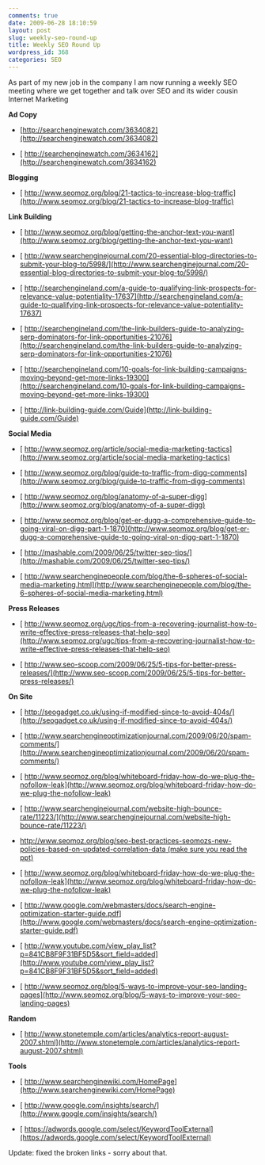 ```yaml
---
comments: true
date: 2009-06-28 18:10:59
layout: post
slug: weekly-seo-round-up
title: Weekly SEO Round Up
wordpress_id: 368
categories: SEO
---
```


As part of my new job in the company I am now running a weekly SEO meeting where we get together and talk over SEO and its wider cousin Internet Marketing

**Ad Copy**



	
  * [http://searchenginewatch.com/3634082](http://searchenginewatch.com/3634082)

	
  * [ http://searchenginewatch.com/3634162](http://searchenginewatch.com/3634162)


**Blogging**



	
  * [ http://www.seomoz.org/blog/21-tactics-to-increase-blog-traffic](http://www.seomoz.org/blog/21-tactics-to-increase-blog-traffic)


**Link Building**



	
  * [ http://www.seomoz.org/blog/getting-the-anchor-text-you-want](http://www.seomoz.org/blog/getting-the-anchor-text-you-want)

	
  * [ http://www.searchenginejournal.com/20-essential-blog-directories-to-submit-your-blog-to/5998/](http://www.searchenginejournal.com/20-essential-blog-directories-to-submit-your-blog-to/5998/)

	
  * [ http://searchengineland.com/a-guide-to-qualifying-link-prospects-for-relevance-value-potentiality-17637](http://searchengineland.com/a-guide-to-qualifying-link-prospects-for-relevance-value-potentiality-17637)

	
  * [ http://searchengineland.com/the-link-builders-guide-to-analyzing-serp-dominators-for-link-opportunities-21076](http://searchengineland.com/the-link-builders-guide-to-analyzing-serp-dominators-for-link-opportunities-21076)

	
  * [ http://searchengineland.com/10-goals-for-link-building-campaigns-moving-beyond-get-more-links-19300](http://searchengineland.com/10-goals-for-link-building-campaigns-moving-beyond-get-more-links-19300)

	
  * [ http://link-building-guide.com/Guide](http://link-building-guide.com/Guide)


**Social Media**



	
  * [ http://www.seomoz.org/article/social-media-marketing-tactics](http://www.seomoz.org/article/social-media-marketing-tactics)

	
  * [ http://www.seomoz.org/blog/guide-to-traffic-from-digg-comments](http://www.seomoz.org/blog/guide-to-traffic-from-digg-comments)

	
  * [ http://www.seomoz.org/blog/anatomy-of-a-super-digg](http://www.seomoz.org/blog/anatomy-of-a-super-digg)

	
  * [ http://www.seomoz.org/blog/get-er-dugg-a-comprehensive-guide-to-going-viral-on-digg-part-1-1870](http://www.seomoz.org/blog/get-er-dugg-a-comprehensive-guide-to-going-viral-on-digg-part-1-1870)

	
  * [ http://mashable.com/2009/06/25/twitter-seo-tips/](http://mashable.com/2009/06/25/twitter-seo-tips/)

	
  * [ http://www.searchenginepeople.com/blog/the-6-spheres-of-social-media-marketing.html](http://www.searchenginepeople.com/blog/the-6-spheres-of-social-media-marketing.html)


**Press Releases**



	
  * [ http://www.seomoz.org/ugc/tips-from-a-recovering-journalist-how-to-write-effective-press-releases-that-help-seo](http://www.seomoz.org/ugc/tips-from-a-recovering-journalist-how-to-write-effective-press-releases-that-help-seo)

	
  * [ http://www.seo-scoop.com/2009/06/25/5-tips-for-better-press-releases/](http://www.seo-scoop.com/2009/06/25/5-tips-for-better-press-releases/)


**On Site**



	
  * [ http://seogadget.co.uk/using-if-modified-since-to-avoid-404s/](http://seogadget.co.uk/using-if-modified-since-to-avoid-404s/)

	
  * [ http://www.searchengineoptimizationjournal.com/2009/06/20/spam-comments/](http://www.searchengineoptimizationjournal.com/2009/06/20/spam-comments/)

	
  * [ http://www.seomoz.org/blog/whiteboard-friday-how-do-we-plug-the-nofollow-leak](http://www.seomoz.org/blog/whiteboard-friday-how-do-we-plug-the-nofollow-leak)

	
  * [ http://www.searchenginejournal.com/website-high-bounce-rate/11223/](http://www.searchenginejournal.com/website-high-bounce-rate/11223/)

	
  * [ http://www.seomoz.org/blog/seo-best-practices-seomozs-new-policies-based-on-updated-correlation-data (make sure you read the ppt)](http://www.seomoz.org/blog/seo-best-practices-seomozs-new-policies-based-on-updated-correlation-data (make sure you read the ppt))

	
  * [ http://www.seomoz.org/blog/whiteboard-friday-how-do-we-plug-the-nofollow-leak](http://www.seomoz.org/blog/whiteboard-friday-how-do-we-plug-the-nofollow-leak)

	
  * [ http://www.google.com/webmasters/docs/search-engine-optimization-starter-guide.pdf](http://www.google.com/webmasters/docs/search-engine-optimization-starter-guide.pdf)

	
  * [ http://www.youtube.com/view_play_list?p=841CB8F9F31BF5D5&sort_field=added](http://www.youtube.com/view_play_list?p=841CB8F9F31BF5D5&sort_field=added)

	
  * [ http://www.seomoz.org/blog/5-ways-to-improve-your-seo-landing-pages](http://www.seomoz.org/blog/5-ways-to-improve-your-seo-landing-pages)


**Random**



	
  * [ http://www.stonetemple.com/articles/analytics-report-august-2007.shtml](http://www.stonetemple.com/articles/analytics-report-august-2007.shtml)


**Tools**



	
  * [ http://www.searchenginewiki.com/HomePage](http://www.searchenginewiki.com/HomePage)

	
  * [ http://www.google.com/insights/search/](http://www.google.com/insights/search/)

	
  * [ https://adwords.google.com/select/KeywordToolExternal](https://adwords.google.com/select/KeywordToolExternal)


Update: fixed the broken links - sorry about that.
